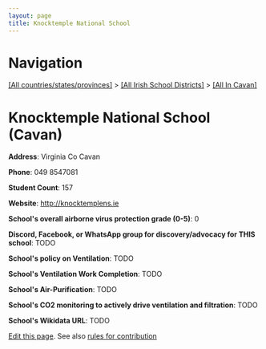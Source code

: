 ```yaml
---
layout: page
title: Knocktemple National School
---
```

# Navigation

[[All countries/states/provinces]](../../..) > [[All Irish School Districts]](../..) > [[All In Cavan]](..)

# Knocktemple National School (Cavan)

**Address**: Virginia Co Cavan

**Phone**: 049 8547081

**Student Count**: 157

**Website**: <http://knocktemplens.ie>

**School's overall airborne virus protection grade (0-5)**: 0

**Discord, Facebook, or WhatsApp group for discovery/advocacy for THIS school**: TODO

**School's policy on Ventilation**: TODO

**School's Ventilation Work Completion**: TODO

**School's Air-Purification**: TODO

**School's CO2 monitoring to actively drive ventilation and filtration**: TODO

**School's Wikidata URL**: TODO


[Edit this page](https://github.com/ventilate-schools/Ireland/edit/main/./Cavan/Knocktemple_National_School.md). See also [rules for contribution](../../../contribution-rules/)